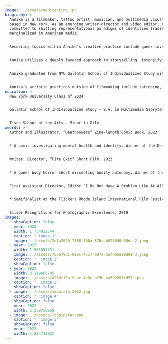 ```yaml
---
image: ../assets/medirecting.jpg
biography: >-
  Annika is a filmmaker, tattoo artist, musician, and multimedia visual artist
  based in New York. As an emerging writer-director and video editor, Annika is
  committed to shifting representational paradigms of identities traditionally
  marginalized in American media. 


  Recurring topics within Annika’s creative practice include queer love and identity, issues of disability and mental health, and constructions of reality and selfhood in a technologized world. Annika’s filmmaking practice tells bold and subversive stories which propagate multidimensional representations—transforming minds and shifting cultural paradigms. 


  Annika utilizes a deeply layered approach to storytelling, intensifying visual and musical narratives through a process of fragmentation and collage, in order to evoke variable states of consciousness and subjectivities in perception. The result is a bold and energized body of work inviting dissection. 


  Annika graduated from NYU Gallatin School of Individualized Study with double honors in their interdisciplinary concentration. Their degree specializes in the intersection of filmmaking, psychology, philosophy, multimedia art, and writing, which ultimately guides them to produce artworks which probe the mind.


  Annika’s artistic practices outside of filmmaking include tattooing, poetry and prose, comics, music production, DJing, fine art, and textile design.
education: >-
  New York University Class of 2024


  Gallatin School of Individualized Study — B.A. in Multimedia Storytelling and States of Consciousness


  Tisch School of the Arts — Minor in Film
awards: >-
  Author and Illustrator, “Deathpowers” Zine-length Comic Book, 2023


  * A comic investigating mental health and identity. Winner of the Dean’s Award for Summer Research grant at NYU. 


  Writer, Director, “Fire Exit” Short Film, 2023


  * A queer body horror short dissecting bodily autonomy. Winner of the NYU Gallatin Film Alliance Pitch Award.


  First Assistant Director, Editor “I Do Not Have A Problem Like At All”, 2021


  * Semifinalist at the Flickers Rhode Island International Film Festival. 


  Silver Recognitions for Photographic Excellence, 2019
images:
  - showCaption: false
    year: 2023
    width: 1.754812544
    caption: " image 1"
    image: ../assets/2d1a2046-7388-460a-876a-b028040e58da-2.jpeg
  - year: 2023
    width: 1.561057731
    image: ../assets/755679d1-818c-4717-a97d-5afd05e08d91-3.jpeg
    caption: "  image 2"
    showCaption: false
  - year: 2023
    width: 3.119666745
    image: ../assets/a26dff0a-9eee-4c9c-bf5b-ea592891fd57.jpeg
    caption: "  image 3"
    showCaption: false
  - image: ../assets/impalate_2022.jpg
    caption: "  image 4"
    showCaption: false
    year: 2022
    width: 2.339750059
  - image: ../assets/loopingtat.png
    caption: "  image 5"
    showCaption: false
    year: 2022
    width: 1.224712921
---
```

